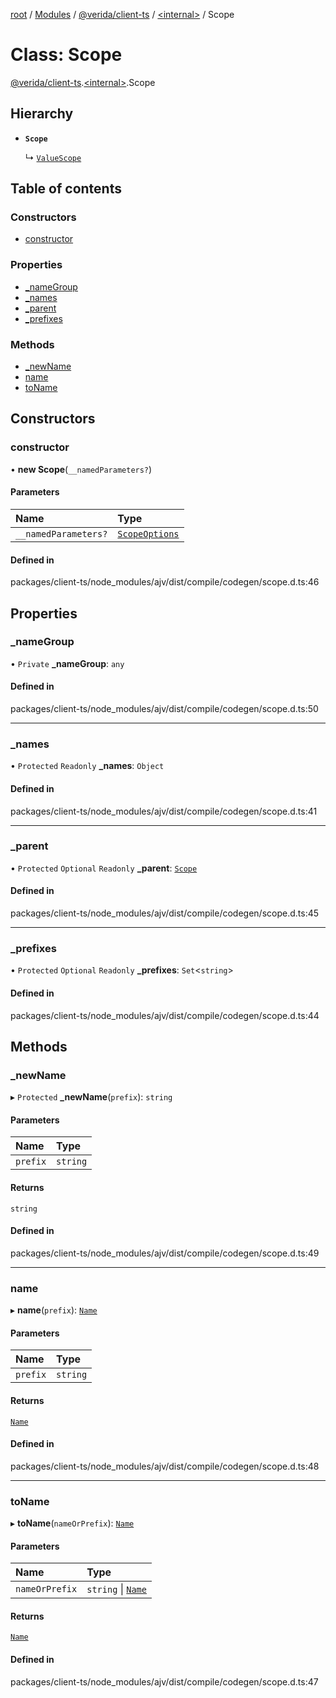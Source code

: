 [root](../README.md) / [Modules](../modules.md) / [@verida/client-ts](../modules/verida_client_ts.md) / [<internal\>](../modules/verida_client_ts._internal_.md) / Scope

# Class: Scope

[@verida/client-ts](../modules/verida_client_ts.md).[<internal\>](../modules/verida_client_ts._internal_.md).Scope

## Hierarchy

- **`Scope`**

  ↳ [`ValueScope`](verida_client_ts._internal_.ValueScope.md)

## Table of contents

### Constructors

- [constructor](verida_client_ts._internal_.Scope.md#constructor)

### Properties

- [\_nameGroup](verida_client_ts._internal_.Scope.md#_namegroup)
- [\_names](verida_client_ts._internal_.Scope.md#_names)
- [\_parent](verida_client_ts._internal_.Scope.md#_parent)
- [\_prefixes](verida_client_ts._internal_.Scope.md#_prefixes)

### Methods

- [\_newName](verida_client_ts._internal_.Scope.md#_newname)
- [name](verida_client_ts._internal_.Scope.md#name)
- [toName](verida_client_ts._internal_.Scope.md#toname)

## Constructors

### constructor

• **new Scope**(`__namedParameters?`)

#### Parameters

| Name | Type |
| :------ | :------ |
| `__namedParameters?` | [`ScopeOptions`](../interfaces/verida_client_ts._internal_.ScopeOptions.md) |

#### Defined in

packages/client-ts/node_modules/ajv/dist/compile/codegen/scope.d.ts:46

## Properties

### \_nameGroup

• `Private` **\_nameGroup**: `any`

#### Defined in

packages/client-ts/node_modules/ajv/dist/compile/codegen/scope.d.ts:50

___

### \_names

• `Protected` `Readonly` **\_names**: `Object`

#### Defined in

packages/client-ts/node_modules/ajv/dist/compile/codegen/scope.d.ts:41

___

### \_parent

• `Protected` `Optional` `Readonly` **\_parent**: [`Scope`](verida_client_ts._internal_.Scope.md)

#### Defined in

packages/client-ts/node_modules/ajv/dist/compile/codegen/scope.d.ts:45

___

### \_prefixes

• `Protected` `Optional` `Readonly` **\_prefixes**: `Set`<`string`\>

#### Defined in

packages/client-ts/node_modules/ajv/dist/compile/codegen/scope.d.ts:44

## Methods

### \_newName

▸ `Protected` **_newName**(`prefix`): `string`

#### Parameters

| Name | Type |
| :------ | :------ |
| `prefix` | `string` |

#### Returns

`string`

#### Defined in

packages/client-ts/node_modules/ajv/dist/compile/codegen/scope.d.ts:49

___

### name

▸ **name**(`prefix`): [`Name`](verida_client_ts._internal_.Name.md)

#### Parameters

| Name | Type |
| :------ | :------ |
| `prefix` | `string` |

#### Returns

[`Name`](verida_client_ts._internal_.Name.md)

#### Defined in

packages/client-ts/node_modules/ajv/dist/compile/codegen/scope.d.ts:48

___

### toName

▸ **toName**(`nameOrPrefix`): [`Name`](verida_client_ts._internal_.Name.md)

#### Parameters

| Name | Type |
| :------ | :------ |
| `nameOrPrefix` | `string` \| [`Name`](verida_client_ts._internal_.Name.md) |

#### Returns

[`Name`](verida_client_ts._internal_.Name.md)

#### Defined in

packages/client-ts/node_modules/ajv/dist/compile/codegen/scope.d.ts:47
